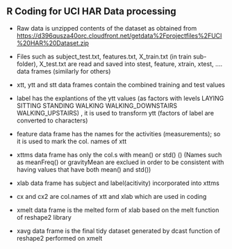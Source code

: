 ## R Coding for UCI HAR Data processing  

* Raw data is unzipped contents of the dataset as obtained from 
https://d396qusza40orc.cloudfront.net/getdata%2Fprojectfiles%2FUCI%20HAR%20Dataset.zip

* Files such as subject_test.txt, features.txt, X_train.txt (in train sub-folder),
X_test.txt are read and saved into stest, feature, xtrain, xtest, .... data frames (similarly for others)

* xtt, ytt and stt data frames contain the combined training and test values

* label has the explantions of the ytt values (as factors with levels LAYING SITTING STANDING WALKING WALKING_DOWNSTAIRS WALKING_UPSTAIRS) , it is used to transform ytt (factors of label 
are converted to characters) 

* feature data frame has the names for the activities (measurements); so it is used to mark the col. names of xtt

* xttms data frame has only the col.s with mean() or std() () (Names such as meanFreq() or gravityMean are exclued
in order to be consistent with having values that have both mean() and std())

* xlab data frame has subject and label(acitivity) incorporated into xttms

* cx and cx2 are col.names of xtt and xlab which are used in coding

* xmelt data frame is the melted form of xlab based on the melt function of reshape2 library

* xavg data frame is the final tidy dataset generated by dcast function of reshape2 performed on xmelt
